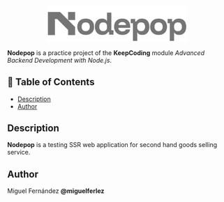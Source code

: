 <p align="center">
<img src="./public/assets/app-logo.svg" width="320" alt="Nodepop">
</p>

**Nodepop** is a practice project of the **KeepCoding** module _Advanced Backend Development with Node.js_.

## 📌 Table of Contents

- [Description](#description)
- [Author](#author)

## Description

**Nodepop** is a testing SSR web application for second hand goods selling service.

## Author

Miguel Fernández **@miguelferlez**
